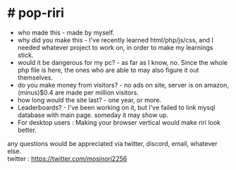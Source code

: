 <h1># pop-riri</h1>

* who made this - made by myself.<br>
* why did you make this - I've recently learned html/php/js/css, and I needed whatever project to work on, in order to make my learnings stick.<br>
* would it be dangerous for my pc? - as far as I know, no. Since the whole php file is here, the ones who are able to may also figure it out themselves.<br>
* do you make money from visitors? - no ads on site, server is on amazon, (minus)$0.4 are made per million visitors.<br>
* how long would the site last? - one year, or more.<br>
* Leaderboards? - I've been working on it, but I've failed to link mysql database with main page. someday it may show up.<br>
*  For desktop users : Making your browser vertical would make riri look better.<br>

any questions would be appreciated via twitter, discord, email, whatever else.<br>
twitter : <https://twitter.com/mosinori2256>
